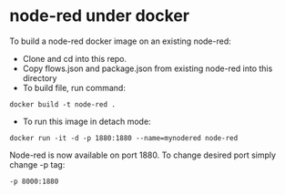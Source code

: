 # node-red under docker
To build a node-red docker image on an existing node-red:
   - Clone and cd into this repo.
   - Copy flows.json and package.json from existing node-red into this directory
   - To build file, run command:
   ```
   docker build -t node-red .
   ```
   - To run this image in detach mode:
   ```
   docker run -it -d -p 1880:1880 --name=mynodered node-red
   ```
Node-red is now available on port 1880. To change desired port simply change -p tag:
```
-p 8000:1880
```
